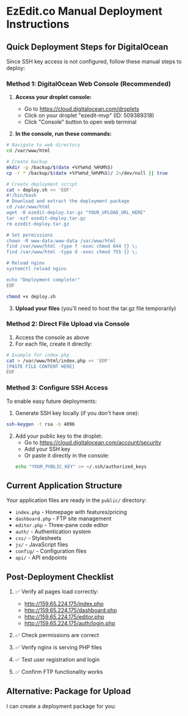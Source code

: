 # EzEdit.co Manual Deployment Instructions

## Quick Deployment Steps for DigitalOcean

Since SSH key access is not configured, follow these manual steps to deploy:

### Method 1: DigitalOcean Web Console (Recommended)

1. **Access your droplet console:**
   - Go to https://cloud.digitalocean.com/droplets
   - Click on your droplet "ezedit-mvp" (ID: 509389318)
   - Click "Console" button to open web terminal

2. **In the console, run these commands:**

```bash
# Navigate to web directory
cd /var/www/html

# Create backup
mkdir -p /backup/$(date +%Y%m%d_%H%M%S)
cp -r * /backup/$(date +%Y%m%d_%H%M%S)/ 2>/dev/null || true

# Create deployment script
cat > deploy.sh << 'EOF'
#!/bin/bash
# Download and extract the deployment package
cd /var/www/html
wget -O ezedit-deploy.tar.gz "YOUR_UPLOAD_URL_HERE"
tar -xzf ezedit-deploy.tar.gz
rm ezedit-deploy.tar.gz

# Set permissions
chown -R www-data:www-data /var/www/html
find /var/www/html -type f -exec chmod 644 {} \;
find /var/www/html -type d -exec chmod 755 {} \;

# Reload nginx
systemctl reload nginx

echo "Deployment complete!"
EOF

chmod +x deploy.sh
```

3. **Upload your files** (you'll need to host the tar.gz file temporarily)

### Method 2: Direct File Upload via Console

1. Access the console as above
2. For each file, create it directly:

```bash
# Example for index.php
cat > /var/www/html/index.php << 'EOF'
[PASTE FILE CONTENT HERE]
EOF
```

### Method 3: Configure SSH Access

To enable easy future deployments:

1. Generate SSH key locally (if you don't have one):
```bash
ssh-keygen -t rsa -b 4096
```

2. Add your public key to the droplet:
   - Go to https://cloud.digitalocean.com/account/security
   - Add your SSH key
   - Or paste it directly in the console:
   ```bash
   echo "YOUR_PUBLIC_KEY" >> ~/.ssh/authorized_keys
   ```

## Current Application Structure

Your application files are ready in the `public/` directory:
- `index.php` - Homepage with features/pricing
- `dashboard.php` - FTP site management
- `editor.php` - Three-pane code editor
- `auth/` - Authentication system
- `css/` - Stylesheets
- `js/` - JavaScript files
- `config/` - Configuration files
- `api/` - API endpoints

## Post-Deployment Checklist

1. ✅ Verify all pages load correctly:
   - http://159.65.224.175/index.php
   - http://159.65.224.175/dashboard.php
   - http://159.65.224.175/editor.php
   - http://159.65.224.175/auth/login.php

2. ✅ Check permissions are correct
3. ✅ Verify nginx is serving PHP files
4. ✅ Test user registration and login
5. ✅ Confirm FTP functionality works

## Alternative: Package for Upload

I can create a deployment package for you:
